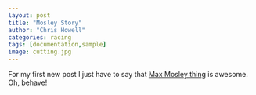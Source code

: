 ```yaml
---
layout: post
title: "Mosley Story"
author: "Chris Howell"
categories: racing
tags: [documentation,sample]
image: cutting.jpg
---
```


For my first new post I just have to say that [Max Mosley thing](http://uk.eurosport.yahoo.com/08042008/58/hopes-fade-besieged-mosley.html)  is awesome.  Oh, behave!
